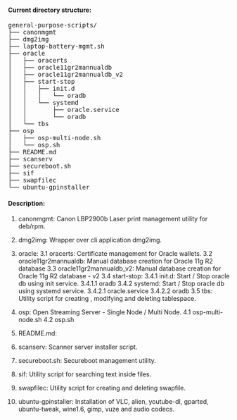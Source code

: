 #### Current directory structure:
<pre>
general-purpose-scripts/
├── canonmgmt
├── dmg2img
├── laptop-battery-mgmt.sh
├── oracle
│   ├── oracerts
│   ├── oracle11gr2mannualdb
│   ├── oracle11gr2mannualdb_v2
│   ├── start-stop
│   │   ├── init.d
│   │   │   └── oradb
│   │   └── systemd
│   │       ├── oracle.service
│   │       └── oradb
│   └── tbs
├── osp
│   ├── osp-multi-node.sh
│   └── osp.sh
├── README.md
├── scanserv
├── secureboot.sh
├── sif
├── swapfilec
└── ubuntu-gpinstaller
</pre>

#### Description:
1. canonmgmt: Canon LBP2900b Laser print management utility for deb/rpm.

2. dmg2img: Wrapper over cli application dmg2img.

3. oracle:
	3.1 oracerts: Certificate management for Oracle wallets.
	3.2 oracle11gr2mannualdb: Manual database creation for Oracle 11g R2 database
	3.3 oracle11gr2mannualdb_v2: Manual database creation for Oracle 11g R2 database - v2
	3.4 start-stop:
		3.4.1 init.d: Start / Stop oracle db using init service.
			3.4.1.1 oradb
		3.4.2 systemd: Start / Stop oracle db using systemd service.
			3.4.2.1 oracle.service
			3.4.2.2 oradb
	3.5 tbs: Utility script for creating , modifying and deleting tablespace.

4. osp: Open Streaming Server - Single Node / Multi Node.
	4.1 osp-multi-node.sh
	4.2 osp.sh

5. README.md: 

6. scanserv: Scanner server installer script.

7. secureboot.sh: Secureboot management utility.

8. sif: Utility script for searching text inside files.

9. swapfilec: Utility script for creating and deleting swapfile.

10. ubuntu-gpinstaller: Installation of VLC, alien, youtube-dl, gparted, ubuntu-tweak, wine1.6, gimp, vuze and audio codecs.